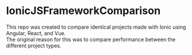 # IonicJSFrameworkComparison
This repo was created to compare identical projects made with Ionic using Angular, React, and Vue.
<br/>
The original reason for this was to compare performance between the different project types.
